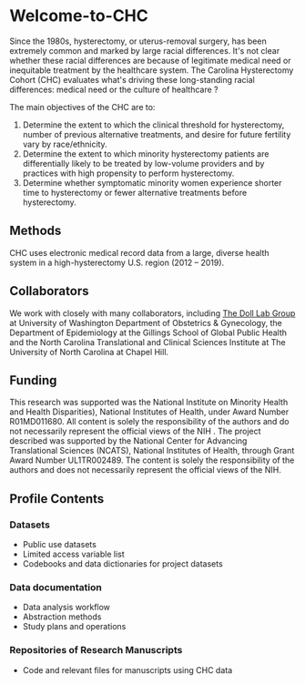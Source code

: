 # Welcome-to-CHC


Since the 1980s, hysterectomy, or uterus-removal surgery, has been extremely common and marked by large racial differences. It's not clear whether these racial differences are because of legitimate medical need or inequitable treatment by the healthcare system. The Carolina Hysterectomy Cohort (CHC) evaluates what's driving these long-standing racial differences: medical need or the culture of healthcare ?

The main objectives of the CHC are to:
1.	Determine the extent to which the clinical threshold for hysterectomy, number of previous alternative treatments, and desire for future fertility vary by race/ethnicity.
2.	Determine the extent to which minority hysterectomy patients are differentially likely to be treated by low-volume providers and by practices with high propensity to perform hysterectomy.
3.	Determine whether symptomatic minority women experience shorter time to hysterectomy or fewer alternative treatments before hysterectomy.

## Methods 
CHC uses electronic medical record data from a large, diverse health system in a high-hysterectomy U.S. region (2012 – 2019).


## Collaborators
We work with closely with many collaborators, including [The Doll Lab Group]( https://www.thedolllabgroup.com/ ) at University of Washington Department of Obstetrics & Gynecology, the Department of Epidemiology at the Gillings School of Global Public Health and the North Carolina Translational and Clinical Sciences Institute at The University of North Carolina at Chapel Hill. 


## Funding
This research was supported was the National Institute on Minority Health and Health Disparities), National Institutes of Health, under Award Number R01MD011680.   All content is solely the responsibility of the authors and do not necessarily represent the official views of the NIH .
The project described was supported by the National Center for Advancing Translational Sciences (NCATS), National Institutes of Health, through Grant Award Number UL1TR002489. The content is solely the responsibility of the authors and does not necessarily represent the official views of the NIH.

## Profile Contents

### Datasets
- Public use datasets
- Limited access variable list
- Codebooks and data dictionaries for project datasets

### Data documentation
-	Data analysis workflow
-	Abstraction methods
-	Study plans and operations 

### Repositories of Research Manuscripts
- Code and relevant files for manuscripts using CHC data 
